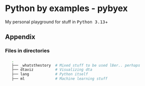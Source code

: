 # Python by examples - pybyex
 
 My personal playground for stuff in <kbd>Python 3.13</kbd>+


 ## Appendix

 ### Files in directories

 ```sh
    .
    ├── _whatsthestory  # Mixed stuff to be used l8er.. perhaps
    ├── dtaviz          # Visualizing dta
    ├── lang            # Python itself
    ├── ml              # Machine learning stuff
 ```
